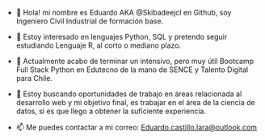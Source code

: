 - 👋 Hola! mi nombre es Eduardo AKA @Skibadeejcl en Github,
      soy Ingeniero Civil Industrial de formación base.
      
- 👀 Estoy interesado en lenguajes Python, SQL y pretendo seguir estudiando Lenguaje R, al corto o mediano plazo.

- 🌱 Actualmente acabo de terminar un intensivo, pero muy útil Bootcamp Full Stack Python en Edutecno de la mano de SENCE y 
      Talento Digital para Chile.
      
- 💞️ Estoy buscando oportunidades de trabajo en áreas relacionada al desarrollo web y mi objetivo final, es trabajar en el área 
      de la ciencia de datos, si es que llego a obtener la suficiente experiencia.
      
- 📫 Me puedes contactar a mi correo:
      Eduardo.castillo.lara@outlook.com

<!---
Skibadeejcl/Skibadeejcl is a ✨ special ✨ repository because its `README.md` (this file) appears on your GitHub profile.
You can click the Preview link to take a look at your changes.
--->
